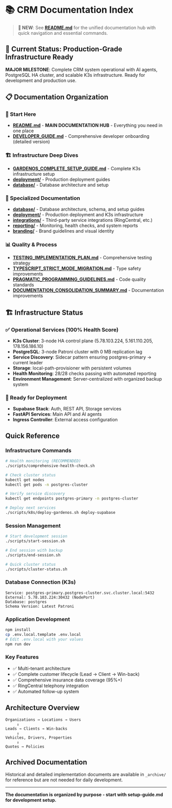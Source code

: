# 📚 CRM Documentation Index

> **🚀 NEW**: See **[README.md](README.md)** for the unified documentation hub with quick navigation and essential commands.

## 🎉 **Current Status: Production-Grade Infrastructure Ready**

**MAJOR MILESTONE**: Complete CRM system operational with AI agents, PostgreSQL HA cluster, and scalable K3s infrastructure. Ready for development and production use.

## 📋 **Documentation Organization**

### **👋 Start Here**
- **[README.md](README.md)** - **MAIN DOCUMENTATION HUB** - Everything you need in one place
- **[DEVELOPER_GUIDE.md](DEVELOPER_GUIDE.md)** - Comprehensive developer onboarding (detailed version)

### **🏗️ Infrastructure Deep Dives**
- **[GARDENOS_COMPLETE_SETUP_GUIDE.md](GARDENOS_COMPLETE_SETUP_GUIDE.md)** - Complete K3s infrastructure setup
- **[deployment/](deployment/)** - Production deployment guides
- **[database/](database/)** - Database architecture and setup

### **🔧 Specialized Documentation**
- **[database/](database/)** - Database architecture, schema, and setup guides
- **[deployment/](deployment/)** - Production deployment and K3s infrastructure
- **[integrations/](integrations/)** - Third-party service integrations (RingCentral, etc.)
- **[reporting/](reporting/)** - Monitoring, health checks, and system reports
- **[branding/](branding/)** - Brand guidelines and visual identity

### **📊 Quality & Process**
- **[TESTING_IMPLEMENTATION_PLAN.md](TESTING_IMPLEMENTATION_PLAN.md)** - Comprehensive testing strategy
- **[TYPESCRIPT_STRICT_MODE_MIGRATION.md](TYPESCRIPT_STRICT_MODE_MIGRATION.md)** - Type safety improvements
- **[PRAGMATIC_PROGRAMMING_GUIDELINES.md](PRAGMATIC_PROGRAMMING_GUIDELINES.md)** - Code quality standards
- **[DOCUMENTATION_CONSOLIDATION_SUMMARY.md](DOCUMENTATION_CONSOLIDATION_SUMMARY.md)** - Documentation improvements

## 🏗️ **Infrastructure Status**

### **✅ Operational Services (100% Health Score)**
- **K3s Cluster**: 3-node HA control plane (5.78.103.224, 5.161.110.205, 178.156.186.10)
- **PostgreSQL**: 3-node Patroni cluster with 0 MB replication lag
- **Service Discovery**: Sidecar pattern ensuring postgres-primary → current leader
- **Storage**: local-path-provisioner with persistent volumes
- **Health Monitoring**: 28/28 checks passing with automated reporting
- **Environment Management**: Server-centralized with organized backup system

### **🎯 Ready for Deployment**
- **Supabase Stack**: Auth, REST API, Storage services
- **FastAPI Services**: Main API and AI agents
- **Ingress Controller**: External access configuration

## Quick Reference

### **Infrastructure Commands**
```bash
# Health monitoring (RECOMMENDED)
./scripts/comprehensive-health-check.sh

# Check cluster status
kubectl get nodes
kubectl get pods -n postgres-cluster

# Verify service discovery
kubectl get endpoints postgres-primary -n postgres-cluster

# Deploy next services
./scripts/k8s/deploy-gardenos.sh deploy-supabase
```

### **Session Management**
```bash
# Start development session
./scripts/start-session.sh

# End session with backup
./scripts/end-session.sh

# Quick cluster status
./scripts/cluster-status.sh
```

### **Database Connection (K3s)**
```
Service: postgres-primary.postgres-cluster.svc.cluster.local:5432
External: 5.78.103.224:30432 (NodePort)
Database: postgres
Schema Version: Latest Patroni
```

### **Application Development**
```bash
npm install
cp .env.local.template .env.local
# Edit .env.local with your values
npm run dev
```

### **Key Features**
- ✅ Multi-tenant architecture
- ✅ Complete customer lifecycle (Lead → Client → Win-back)
- ✅ Comprehensive insurance data coverage (95%+)
- ✅ RingCentral telephony integration
- ✅ Automated follow-up system

## Architecture Overview

```
Organizations → Locations → Users
     ↓
Leads → Clients → Win-backs
     ↓
Vehicles, Drivers, Properties
     ↓
Quotes → Policies
```

## Archived Documentation

Historical and detailed implementation documents are available in `_archive/` for reference but are not needed for daily development.

---

**The documentation is organized by purpose - start with setup-guide.md for development setup.**
